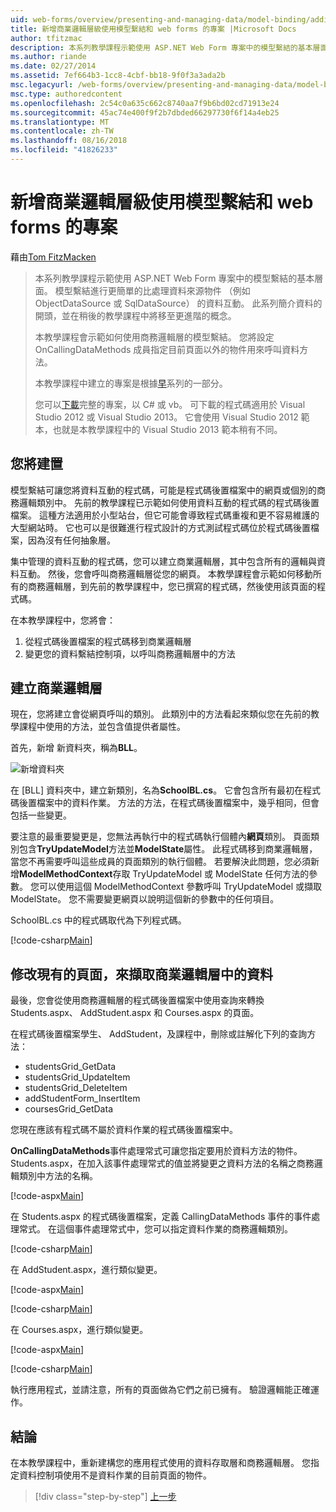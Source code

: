 ```yaml
---
uid: web-forms/overview/presenting-and-managing-data/model-binding/adding-business-logic-layer
title: 新增商業邏輯層級使用模型繫結和 web forms 的專案 |Microsoft Docs
author: tfitzmac
description: 本系列教學課程示範使用 ASP.NET Web Form 專案中的模型繫結的基本層面。 模型繫結進行資料互動更多簡單-...
ms.author: riande
ms.date: 02/27/2014
ms.assetid: 7ef664b3-1cc8-4cbf-bb18-9f0f3a3ada2b
msc.legacyurl: /web-forms/overview/presenting-and-managing-data/model-binding/adding-business-logic-layer
msc.type: authoredcontent
ms.openlocfilehash: 2c54c0a635c662c8740aa7f9b6bd02cd71913e24
ms.sourcegitcommit: 45ac74e400f9f2b7dbded66297730f6f14a4eb25
ms.translationtype: MT
ms.contentlocale: zh-TW
ms.lasthandoff: 08/16/2018
ms.locfileid: "41826233"
---
```

<a name="adding-business-logic-layer-to-a-project-that-uses-model-binding-and-web-forms"></a>新增商業邏輯層級使用模型繫結和 web forms 的專案
====================
藉由[Tom FitzMacken](https://github.com/tfitzmac)

> 本系列教學課程示範使用 ASP.NET Web Form 專案中的模型繫結的基本層面。 模型繫結進行更簡單的比處理資料來源物件 （例如 ObjectDataSource 或 SqlDataSource） 的資料互動。 此系列簡介資料的開頭，並在稍後的教學課程中將移至更進階的概念。
> 
> 本教學課程會示範如何使用商務邏輯層的模型繫結。 您將設定 OnCallingDataMethods 成員指定目前頁面以外的物件用來呼叫資料方法。
> 
> 本教學課程中建立的專案是根據[早](retrieving-data.md)系列的一部分。
> 
> 您可以[下載](https://go.microsoft.com/fwlink/?LinkId=286116)完整的專案，以 C# 或 vb。 可下載的程式碼適用於 Visual Studio 2012 或 Visual Studio 2013。 它會使用 Visual Studio 2012 範本，也就是本教學課程中的 Visual Studio 2013 範本稍有不同。


## <a name="what-youll-build"></a>您將建置

模型繫結可讓您將資料互動的程式碼，可能是程式碼後置檔案中的網頁或個別的商務邏輯類別中。 先前的教學課程已示範如何使用資料互動的程式碼的程式碼後置檔案。 這種方法適用於小型站台，但它可能會導致程式碼重複和更不容易維護的大型網站時。 它也可以是很難進行程式設計的方式測試程式碼位於程式碼後置檔案，因為沒有任何抽象層。

集中管理的資料互動的程式碼，您可以建立商業邏輯層，其中包含所有的邏輯與資料互動。 然後，您會呼叫商務邏輯層從您的網頁。 本教學課程會示範如何移動所有的商務邏輯層，到先前的教學課程中，您已撰寫的程式碼，然後使用該頁面的程式碼。

在本教學課程中，您將會：

1. 從程式碼後置檔案的程式碼移到商業邏輯層
2. 變更您的資料繫結控制項，以呼叫商務邏輯層中的方法

## <a name="create-business-logic-layer"></a>建立商業邏輯層

現在，您將建立會從網頁呼叫的類別。 此類別中的方法看起來類似您在先前的教學課程中使用的方法，並包含值提供者屬性。

首先，新增 新資料夾，稱為**BLL**。

![新增資料夾](adding-business-logic-layer/_static/image1.png)

在 [BLL] 資料夾中，建立新類別，名為**SchoolBL.cs**。 它會包含所有最初在程式碼後置檔案中的資料作業。 方法的方法，在程式碼後置檔案中，幾乎相同，但會包括一些變更。

要注意的最重要變更是，您無法再執行中的程式碼執行個體內**網頁**類別。 頁面類別包含**TryUpdateModel**方法並**ModelState**屬性。 此程式碼移到商業邏輯層，當您不再需要呼叫這些成員的頁面類別的執行個體。 若要解決此問題，您必須新增**ModelMethodContext**存取 TryUpdateModel 或 ModelState 任何方法的參數。 您可以使用這個 ModelMethodContext 參數呼叫 TryUpdateModel 或擷取 ModelState。 您不需要變更網頁以說明這個新的參數中的任何項目。

SchoolBL.cs 中的程式碼取代為下列程式碼。

[!code-csharp[Main](adding-business-logic-layer/samples/sample1.cs)]

## <a name="revise-existing-pages-to-retrieve-data-from-business-logic-layer"></a>修改現有的頁面，來擷取商業邏輯層中的資料

最後，您會從使用商務邏輯層的程式碼後置檔案中使用查詢來轉換 Students.aspx、 AddStudent.aspx 和 Courses.aspx 的頁面。

在程式碼後置檔案學生、 AddStudent，及課程中，刪除或註解化下列的查詢方法：

- studentsGrid\_GetData
- studentsGrid\_UpdateItem
- studentsGrid\_DeleteItem
- addStudentForm\_InsertItem
- coursesGrid\_GetData

您現在應該有程式碼不屬於資料作業的程式碼後置檔案中。

**OnCallingDataMethods**事件處理常式可讓您指定要用於資料方法的物件。 Students.aspx，在加入該事件處理常式的值並將變更之資料方法的名稱之商務邏輯類別中方法的名稱。

[!code-aspx[Main](adding-business-logic-layer/samples/sample2.aspx?highlight=3-4,8)]

在 Students.aspx 的程式碼後置檔案，定義 CallingDataMethods 事件的事件處理常式。 在這個事件處理常式中，您可以指定資料作業的商務邏輯類別。

[!code-csharp[Main](adding-business-logic-layer/samples/sample3.cs)]

在 AddStudent.aspx，進行類似變更。

[!code-aspx[Main](adding-business-logic-layer/samples/sample4.aspx?highlight=3-4)]

[!code-csharp[Main](adding-business-logic-layer/samples/sample5.cs)]

在 Courses.aspx，進行類似變更。

[!code-aspx[Main](adding-business-logic-layer/samples/sample6.aspx?highlight=3-4)]

[!code-csharp[Main](adding-business-logic-layer/samples/sample7.cs)]

執行應用程式，並請注意，所有的頁面做為它們之前已擁有。 驗證邏輯能正確運作。

## <a name="conclusion"></a>結論

在本教學課程中，重新建構您的應用程式使用的資料存取層和商務邏輯層。 您指定資料控制項使用不是資料作業的目前頁面的物件。

> [!div class="step-by-step"]
> [上一步](using-query-string-values-to-retrieve-data.md)
